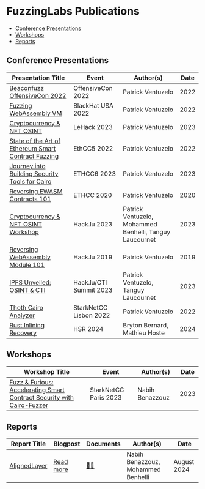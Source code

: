 # FuzzingLabs Publications

* [Conference Presentations](#presentations)
* [Workshops](#workshops)
* [Reports](#reports)

## Conference Presentations

| Presentation Title                                                         | Event                               | Author(s)                          | Date |
| -------------------------------------------------------------------------- | ----------------------------------- | ---------------------------------- | ---- |
| [Beaconfuzz OffensiveCon 2022](presentations/Beaconfuzz_OffensiveCon2022_patrick_ventuzelo.pdf)   | OffensiveCon 2022                   | Patrick Ventuzelo                   | 2022 |
| [Fuzzing WebAssembly VM](presentations/BHUSA22_fuzzing_webassembly_vm_patrick_ventuzelo.pdf) | BlackHat USA 2022                   | Patrick Ventuzelo                   | 2022 |
| [Cryptocurrency & NFT OSINT](presentations/Cryptocurrency_NFT_OSINT_LeHack2023.pdf) | LeHack 2023                         | Patrick Ventuzelo                   | 2023 |
| [State of the Art of Ethereum Smart Contract Fuzzing](presentations/EthCC5_Fuzzinglabs_State_of_the_Art_of_Ethereum_Smart_Contract_Fuzzing.pdf) | EthCC5 2022                         | Patrick Ventuzelo                   | 2022 |
| [Journey into Building Security Tools for Cairo](presentations/ETHCC6_Journey_into_building_security_tools_for_Cairo.pdf) | ETHCC6 2023                         | Patrick Ventuzelo                   | 2023 |
| [Reversing EWASM Contracts 101](presentations/ETHCC2020_reversing_ewasm_contact_101_last.pdf) | ETHCC 2020                          | Patrick Ventuzelo                   | 2020 |
| [Cryptocurrency & NFT OSINT Workshop](presentations/hacklu20233_Cryptocurrency_NFT_OSINT_Workshop.pdf) | Hack.lu 2023                        | Patrick Ventuzelo, Mohammed Benhelli, Tanguy Laucournet | 2023 |
| [Reversing WebAssembly Module 101](presentations/hacklu_2019_Reversing_WebAssembly_Module_101.pdf) | Hack.lu 2019                        | Patrick Ventuzelo                   | 2019 |
| [IPFS Unveiled: OSINT & CTI](presentations/Hacklu_CTISummit2023_IPFS_Unveiled_OSINT_CTI.pdf) | Hack.lu/CTI Summit 2023             | Patrick Ventuzelo, Tanguy Laucournet | 2023 |
| [Thoth Cairo Analyzer](presentations/Thoth_cairo_analyzer_starknetcc_lisbon_2022.pdf) | StarkNetCC Lisbon 2022              | Patrick Ventuzelo                   | 2022 |
| [Rust Inlining Recovery](presentations/Talk_HSR.pdf)                       | HSR 2024                            | Bryton Bernard, Mathieu Hoste       | 2024 |

## Workshops

| Workshop Title | Event                    | Author(s)             | Date      |
| -------------- | ------------------------ | --------------------- | --------- |
| [Fuzz & Furious: Accelerating Smart Contract Security with Cairo-Fuzzer](workshops/Workshop%20StarknetCC%202023%20-%20Cairo-Fuzzer.pdf) | StarkNetCC Paris 2023 | Nabih Benazzouz          | 2023 |

## Reports

| Report Title      | Blogpost                                              | Documents                         | Author(s)                              | Date        |
| ----------------- | ----------------------------------------------------- | --------------------------------- | -------------------------------------- | ----------- |
| [AlignedLayer](https://alignedlayer.com/) | [Read more](https://alignedlayer.com/blogpost)        | [📄✅](reports/alignedlayer%20-%20reports.pdf) | Nabih Benazzouz, Mohammed Benhelli | August 2024 |

